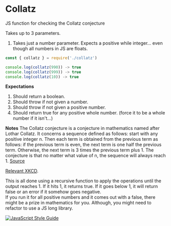 # Collatz
JS function for checking the Collatz conjecture

Takes up to 3 parameters.
1. Takes just a number parameter. Expects a positive while integer... even though all numbers in JS are floats.

```javascript
const { collatz } = require('./collatz')

console.log(collatz(990)) -> true
console.log(collatz(999)) -> true
console.log(collatz(10)) -> true

```

**Expectations**
1. Should return a boolean.
2. Should throw if not given a number.
3. Should throw if not given a positive number.
4. Should return true for any positive whole number. (force it to be a whole number if it isn't...)

**Notes**
The Collatz conjecture is a conjecture in mathematics named after Lothar Collatz. It concerns a sequence defined as follows: start with any positive integer n. Then each term is obtained from the previous term as follows: if the previous term is even, the next term is one half the previous term. Otherwise, the next term is 3 times the previous term plus 1. The conjecture is that no matter what value of n, the sequence will always reach 1. [Source](https://en.wikipedia.org/wiki/Collatz_conjecture)

[Relevant XKCD](https://xkcd.com/710/).

This is all done using a recursive function to apply the operations until the output reaches 1. If it hits 1, it returns true. If it goes below 1, it will return false or an error if it somehow goes negative. <br>
If you run it for all positive numbers and it comes out with a false, there might be a prize in mathematics for you. Although, you might need to refactor to use a JS long library.

[![JavaScript Style Guide](https://img.shields.io/badge/code_style-standard-brightgreen.svg)](https://standardjs.com)
